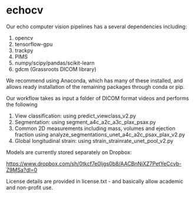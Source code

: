 # echocv

Our echo computer vision pipelines has a several dependencies including:

1. opencv
2. tensorflow-gpu
3. trackpy
4. PIMS
5. numpy/scipy/pandas/scikit-learn
6. gdcm (Grassroots DICOM library)

We recommend using Anaconda, which has many of these installed, and allows ready installation of the remaining packages through conda or pip.

Our workflow takes as input a folder of DICOM format videos and performs the following

1. View classification:  using predict_viewclass_v2.py
2. Segmentation: using segment_a4c_a2c_a3c_plax_psax.py
3. Common 2D measurements including mass, volumes and ejection fraction using analyze_segmentations_unet_a4c_a2c_psax_plax_v2.py
4. Global longitudinal strain: using strain_strainrate_unet_pool_v2.py

Models are currently stored separately on Dropbox:  

https://www.dropbox.com/sh/0tkcf7e0ljgs0b8/AACBnNiXZ7PetYeCcvb-Z9MSa?dl=0

License details are provided in license.txt - and basically allow academic and non-profit use.
